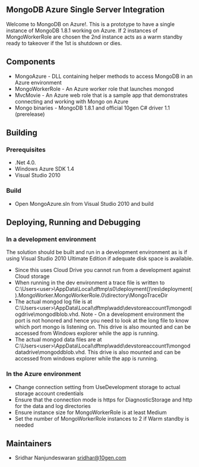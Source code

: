 ## MongoDB Azure Single Server Integration ## 
Welcome to MongoDB on Azure!. This is a prototype to have a single instance of MongoDB 1.8.1 working on Azure. If 2 instances of MongoWorkerRole are chosen the 2nd instance acts as a warm standby ready to takeover if the 1st is shutdown or dies.

## Components ## 
  * MongoAzure - DLL containing helper methods to access MongoDB in an Azure environment
  * MongoWorkerRole - An Azure worker role that launches mongod
  * MvcMovie  - An Azure web role that is a sample app that demonstrates connecting and working with Mongo on Azure
  * Mongo binaries  - MongoDB 1.8.1 and official 10gen C# driver 1.1 (prerelease)

## Building ##
### Prerequisites ###
  * .Net 4.0.
  * Windows Azure SDK 1.4 
  * Visual Studio 2010

### Build ###
  * Open MongoAzure.sln from Visual Studio 2010 and build

## Deploying, Running and Debugging ##

### In a development environment ###
The solution should be built and run in a development environment as is if using Visual Studio 2010 Ultimate Edition if adequate disk space is available. 

  * Since this uses Cloud Drive you cannot run from a development against Cloud storage
  * When running in the dev environment a trace file is written to C:\Users\<user>\AppData\Local\dftmp\s0\deployment(<deployment number>)\res\deployment(<deployment number>).MongoWorker.MongoWorkerRole.0\directory\MongoTraceDir
  * The actual mongod log file is at C:\Users\<user>\AppData\Local\dftmp\wadd\devstoreaccount1\mongodlogdrive\mongodlblob.vhd. Note - On a development environment the port is not honored and hence you need to look at the long file to know which port mongo is listening on. This drive is also mounted and can be accessed from Windows explorer while the app is running.
  * The actual mongod data files are at C:\Users\<user>\AppData\Local\dftmp\wadd\devstoreaccount1\mongoddatadrive\mongoddblob.vhd. This drive is also mounted and can be accessed from windows explorer while the app is running. 

### In the Azure environment ###
* Change connection setting from UseDevelopment storage to actual storage account credentials
* Ensure that the connection mode is https for DiagnosticStorage and http for the data and log directories
* Ensure instance size for MongoWorkerRole is at least Medium
* Set the number of MongoWorkerRole instances to 2 if Warm standby is needed 

## Maintainers
* Sridhar Nanjundeswaran       sridhar@10gen.com
